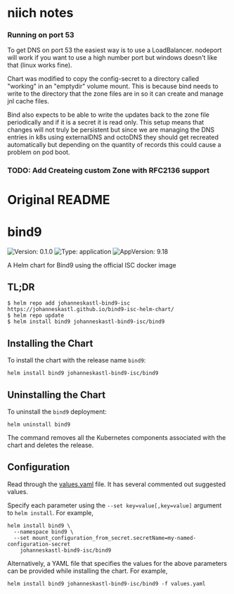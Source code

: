 # niich notes

### Running on port 53

To get DNS on port 53 the easiest way is to use a LoadBalancer. nodeport will work if you want to use a high number port but windows doesn't like that (linux works fine).

Chart was modified to copy the config-secret to a directory called "working" in an "emptydir" volume mount. This is because bind needs to write to the directory that the zone files are in so it can create and manage jnl cache files. 

Bind also expects to be able to write the updates back to the zone file periodically and if it is a secret it is read only. This setup means that changes will not truly be persistent but since we are managing the DNS entries in k8s using externalDNS and octoDNS they should get recreated automatically but depending on the quantity of records this could cause a problem on pod boot.

### TODO: Add Createing custom Zone with RFC2136 support



# Original README
# bind9

![Version: 0.1.0](https://img.shields.io/badge/Version-0.1.0-informational?style=flat-square) ![Type: application](https://img.shields.io/badge/Type-application-informational?style=flat-square) ![AppVersion: 9.18](https://img.shields.io/badge/AppVersion-9.18-informational?style=flat-square)

A Helm chart for Bind9 using the official ISC docker image

## TL;DR
```console
$ helm repo add johanneskastl-bind9-isc https://johanneskastl.github.io/bind9-isc-helm-chart/
$ helm repo update
$ helm install bind9 johanneskastl-bind9-isc/bind9
```

## Installing the Chart
To install the chart with the release name `bind9`:
```console
helm install bind9 johanneskastl-bind9-isc/bind9
```

## Uninstalling the Chart
To uninstall the `bind9` deployment:
```console
helm uninstall bind9
```
The command removes all the Kubernetes components associated with the chart and deletes the release.

## Configuration

Read through the [values.yaml](./values.yaml) file. It has several commented out suggested values.

Specify each parameter using the `--set key=value[,key=value]` argument to `helm install`. For example,
```console
helm install bind9 \
  --namespace bind9 \
  --set mount_configuration_from_secret.secretName=my-named-configuration-secret
    johanneskastl-bind9-isc/bind9
```

Alternatively, a YAML file that specifies the values for the above parameters can be provided while installing the chart.
For example,
```console
helm install bind9 johanneskastl-bind9-isc/bind9 -f values.yaml
```

